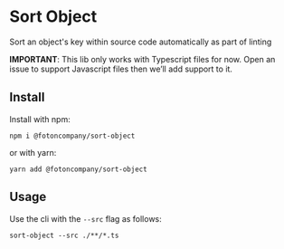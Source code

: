 # Sort Object

Sort an object's key within source code automatically as part of linting

**IMPORTANT**: This lib only works with Typescript files for now. Open an issue to support Javascript files then we’ll add support to it.

## Install

Install with npm:
```
npm i @fotoncompany/sort-object
```

or with yarn:
```
yarn add @fotoncompany/sort-object
```

## Usage

Use the cli with the `--src` flag as follows:
```
sort-object --src ./**/*.ts
```
